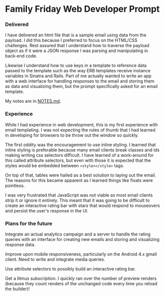 # Family Friday Web Developer Prompt

### Delivered

I have delivered an html file that is a sample email using data from the
payload. I did this because I preferred to focus on the HTML/CSS challenges.
Rest assured that I understand how to traverse the payload object as if it were
a JSON response I was parsing and manipulating in back-end code.

Likewise I understand how to use keys in a template to reference data passed to
the template such as the way ERB templates receive instance variables in Sinatra
and Rails. Part of me actually wanted to write an app with a web interface for
handling responses to the email and storing them as data and visualizing them,
but the prompt specifically asked for an email template.

My notes are in [NOTES.md](NOTES.md).

### Experience

While I had experience in web development, this is my first experience with
email templating. I was not expecting the rules of thumb that I had learned in
developing for browsers to be throw out the window so quickly.

The first oddity was the encouragement to use inline styling. I learned that
inline styling is preferable because many email clients break classes and ids
making writing css selectors difficult. I have learned of a work-around for this
called attribute selectors, but even with those it is expected that the styles
would be embedded between ```<style></style>``` tags.

On top of that, tables were hailed as a best solution to laying out the email.
The reasons for this became apparent as I learned things like floats were
pointless.

I was very frustrated that JavaScript was not viable as most email clients strip
it or ignore it entirely. This meant that it was going to be difficult to create
an interactive rating bar with stars that would respond to mouseovers and
persist the user's response in the UI.

### Plans for the future

Integrate an actual analytics campaign and a server to handle the rating
queries with an interface for creating new emails and storing and visualizing
response data.

Improve upon mobile responsiveness, particularly on the Android 4.x gmail
client. Need to write and integrate media queries.

Use attribute selectors to possibly build an interactive rating bar.

Get a litmus subscription. I quickly ran over the number of preview renders 
(because they count renders of the unchanged code every time you reload the
builder)!
